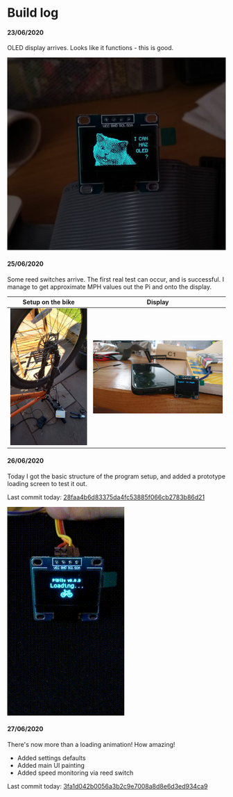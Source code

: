 # Build log

#### 23/06/2020

OLED display arrives. Looks like it functions - this is good.

![functioning OLED](https://raw.githubusercontent.com/codemicro/bikeComputer/master/images/0.jpg) 

#### 25/06/2020

Some reed switches arrive. The first real test can occur, and is successful. I manage to get approximate MPH values out 
the Pi and onto the display.

Setup on the bike | Display 
:-------------------------:|:-------------------------:
![setyp on the bike](https://raw.githubusercontent.com/codemicro/bikeComputer/master/images/1.jpg)  |  ![display](https://raw.githubusercontent.com/codemicro/bikeComputer/master/images/2.jpg)

#### 26/06/2020

Today I got the basic structure of the program setup, and added a prototype loading screen to test it out.

Last commit today: [28faa4b6d83375da4fc53885f066cb2783b86d21](https://github.com/codemicro/bikeComputer/tree/28faa4b6d83375da4fc53885f066cb2783b86d21)

![loading animation](https://raw.githubusercontent.com/codemicro/bikeComputer/master/images/3.gif)

#### 27/06/2020

There's now more than a loading animation! How amazing!

* Added settings defaults
* Added main UI painting
* Added speed monitoring via reed switch

Last commit today: [3fa1d042b0056a3b2c9e7008a8d8e6d3ed934ca9](https://github.com/codemicro/bikeComputer/tree/3fa1d042b0056a3b2c9e7008a8d8e6d3ed934ca9)
